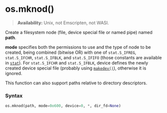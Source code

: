 # os.mknod()

> **Availability:** Unix, not Emscripten, not WASI.

Create a filesystem node (file, device special file or named pipe) named **path**.

**mode** specifies both the permissions to use and the type of node to be created, being combined (bitwise OR) with one of `stat.S_IFREG`, `stat.S_IFCHR`, `stat.S_IFBLK`, and `stat.S_IFIFO` (those constants are available in [`stat`](/modules/stat/)). For `stat.S_IFCHR` and `stat.S_IFBLK`, device defines the newly created device special file (probably using [`makedev()`](/modules/os/makedev.md)), otherwise it is ignored.

This function can also support paths relative to directory descriptors.

### Syntax

```python
os.mknod(path, mode=0o600, device=0, *, dir_fd=None)
```